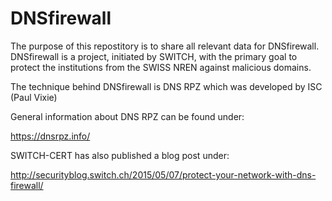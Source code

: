 # DNSfirewall
The purpose of this repostitory is to share all relevant data for DNSfirewall.
DNSfirewall is a project, initiated by SWITCH, with the primary goal to protect the institutions from the SWISS NREN against malicious domains. 

The technique behind DNSfirewall is DNS RPZ which was developed by ISC (Paul Vixie)

General information about DNS RPZ can be found under:

https://dnsrpz.info/

SWITCH-CERT has also published a blog post under:

http://securityblog.switch.ch/2015/05/07/protect-your-network-with-dns-firewall/
